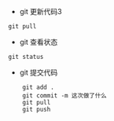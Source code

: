 * git 更新代码3
```
git pull
```

* git 查看状态
```
git status
```

* git 提交代码
```
    git add .
    git commit -m 这次做了什么
    git pull
    git push
```